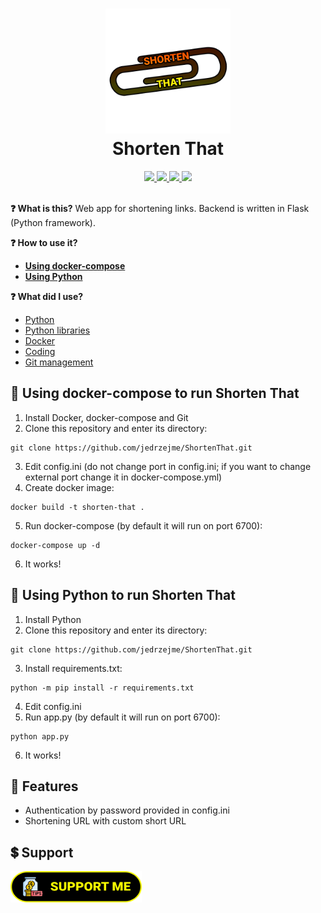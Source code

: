 <h1 align = 'center'>
    <img 
        src = '/assets/icon.png' 
        height = '200' 
        width = '200' 
        alt = 'Icon' 
    />
    <br>
    Shorten That
    <br>
</h1>

<div align = 'center'>
    <a href = 'https://github.com/jedrzejme/ShortenThat/'>
        <img src = 'https://img.shields.io/github/stars/jedrzejme/ShortenThat?style=for-the-badge&color=%23cfb002'/>
    </a>
    <a href = 'https://github.com/jedrzejme/ShortenThat/tags'>
        <img src = 'https://img.shields.io/github/v/tag/jedrzejme/ShortenThat?style=for-the-badge&label=version'/>
    </a>
    <a href = 'https://github.com/jedrzejme/ShortenThat/issues'>
        <img src = 'https://img.shields.io/github/issues/jedrzejme/ShortenThat?style=for-the-badge&color=%23ff6f00'/>
    </a>
    <a href = 'https://github.com/jedrzejme/ShortenThat/pulls'>
        <img src = 'https://img.shields.io/github/issues-pr/jedrzejme/ShortenThat?style=for-the-badge'/>
    </a>
</div>

<br>

**❓ What is this?** Web app for shortening links. Backend is written in Flask (Python framework).

**❓ How to use it?**
* [**Using docker-compose**](#using-docker-compose-to-run-shorten-that)
* [**Using Python**](#using-python-to-run-shorten-that)

**❓ What did I use?**
* [Python](https://www.python.org/)
* [Python libraries](/requirements.txt)
* [Docker](https://www.docker.com/)
* [Coding](https://code.visualstudio.com/)
* [Git management](https://desktop.github.com/)

## 🐳 Using docker-compose to run Shorten That
1) Install Docker, docker-compose and Git
2) Clone this repository and enter its directory:
```
git clone https://github.com/jedrzejme/ShortenThat.git
```
3) Edit config.ini (do not change port in config.ini; if you want to change external port change it in docker-compose.yml)
4) Create docker image:
```
docker build -t shorten-that .
```
5) Run docker-compose (by default it will run on port 6700):
```
docker-compose up -d
```
6) It works!

## 🐍 Using Python to run Shorten That
1) Install Python
2) Clone this repository and enter its directory:
```
git clone https://github.com/jedrzejme/ShortenThat.git
```
3) Install requirements.txt:
```
python -m pip install -r requirements.txt
```
4) Edit config.ini
5) Run app.py (by default it will run on port 6700):
```
python app.py
```
6) It works!

## 🚀 Features
* Authentication by password provided in config.ini
* Shortening URL with custom short URL

## 💲 Support
<p><a href="https://support.jedrzej.me/" target="_blank"> <img align="left" src="https://raw.githubusercontent.com/jedrzejme/jedrzejme/main/assets/supportme.svg" height="50" width="210" alt="jedrzejme" /></a></p>